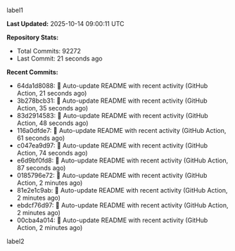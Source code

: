 
label1 
<!-- ACTIVITY_START -->
**Last Updated:** 2025-10-14 09:00:11 UTC

**Repository Stats:**
- Total Commits: 92272
- Last Commit: 21 seconds ago

**Recent Commits:**
- 64da1d8088: 🤖 Auto-update README with recent activity (GitHub Action, 21 seconds ago)
- 3b278bcb31: 🤖 Auto-update README with recent activity (GitHub Action, 35 seconds ago)
- 83d2914583: 🤖 Auto-update README with recent activity (GitHub Action, 48 seconds ago)
- 116a0dfde7: 🤖 Auto-update README with recent activity (GitHub Action, 61 seconds ago)
- c047ea9d97: 🤖 Auto-update README with recent activity (GitHub Action, 74 seconds ago)
- e6d9bf0fd8: 🤖 Auto-update README with recent activity (GitHub Action, 87 seconds ago)
- 0185796e72: 🤖 Auto-update README with recent activity (GitHub Action, 2 minutes ago)
- 81e2e1c9ab: 🤖 Auto-update README with recent activity (GitHub Action, 2 minutes ago)
- ebdcf76d97: 🤖 Auto-update README with recent activity (GitHub Action, 2 minutes ago)
- 00cba4a014: 🤖 Auto-update README with recent activity (GitHub Action, 2 minutes ago)
<!-- ACTIVITY_END -->

label2
